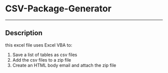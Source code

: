 # CSV-Package-Generator
---

## Description

this excel file uses Excel VBA to:
1. Save a list of tables as csv files 
2. Add the csv files to a zip file
3. Create an HTML body email and attach the zip file


